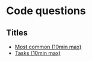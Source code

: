 # Code questions

## Titles
* [Most common (10min max)](https://github.com/purumvisum/interview/blob/master/code-questions/most-common.md)
* [Tasks (10min max)](https://github.com/purumvisum/interview/blob/master/code-questions/tasks.md)
